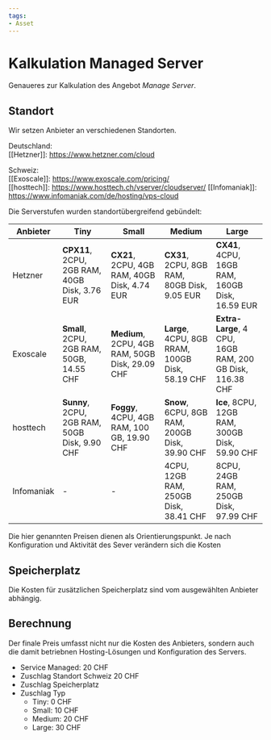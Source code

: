 ```yaml
---
tags:
- Asset
---
```

# Kalkulation Managed Server

Genaueres zur Kalkulation des Angebot *Manage Server*.

## Standort

Wir setzen Anbieter an verschiedenen Standorten.

Deutschland:  
[[Hetzner]]: <https://www.hetzner.com/cloud>

Schweiz:  
[[Exoscale]]: <https://www.exoscale.com/pricing/>  
[[hosttech]]: <https://www.hosttech.ch/vserver/cloudserver/>
[[Infomaniak]]: <https://www.infomaniak.com/de/hosting/vps-cloud>

Die Serverstufen wurden standortübergreifend gebündelt:

| Anbieter   | Tiny                                          | Small                                           | Medium                                           | Large                                                     |
| ---------- | --------------------------------------------- | ----------------------------------------------- | ------------------------------------------------ | --------------------------------------------------------- |
| Hetzner    | **CPX11**, 2CPU, 2GB RAM, 40GB Disk, 3.76 EUR | **CX21**, 2CPU, 4GB RAM, 40GB Disk, 4.74 EUR    | **CX31**, 2CPU, 8GB RAM, 80GB Disk, 9.05 EUR     | **CX41**, 4CPU, 16GB RAM, 160GB Disk, 16.59  EUR          |
| Exoscale   | **Small**, 2CPU, 2GB RAM, 50GB, 14.55 CHF     | **Medium**, 2CPU, 4GB RAM, 50GB Disk, 29.09 CHF | **Large**, 4CPU, 8GB RRAM, 100GB Disk, 58.19 CHF | **Extra-Large**, 4 CPU, 16GB RAM, 200 GB Disk, 116.38 CHF |
| hosttech   | **Sunny**, 2CPU, 2GB RAM, 50GB Disk, 9.90 CHF | **Foggy**, 4CPU, 4GB RAM, 100 GB, 19.90 CHF     | **Snow**, 6CPU,  8GB RAM, 200GB Disk, 39.90 CHF  | **Ice**, 8CPU, 12GB RAM, 300GB Disk, 59.90 CHF            |
| Infomaniak | -                                             | -                                               | 4CPU, 12GB RAM, 250GB Disk, 38.41 CHF            | 8CPU, 24GB RAM, 250GB Disk, 97.99 CHF                     |

Die hier genannten Preisen dienen als Orientierungspunkt. Je nach Konfiguration und Aktivität des Sever verändern sich die Kosten

## Speicherplatz

Die Kosten für zusätzlichen Speicherplatz sind vom ausgewählten Anbieter abhängig.

## Berechnung

Der finale Preis umfasst nicht nur die Kosten des Anbieters, sondern auch die damit betriebnen Hosting-Lösungen und Konfiguration des Servers.

+ Service Managed: 20 CHF
+ Zuschlag Standort Schweiz 20 CHF
+ Zuschlag Speicherplatz
+ Zuschlag Typ
	+ Tiny: 0 CHF
	+ Small: 10 CHF
	+ Medium: 20 CHF
	+ Large: 30 CHF